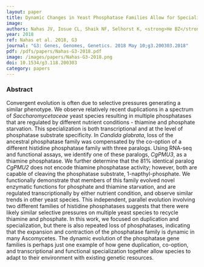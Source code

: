 ```yaml
---
layout: paper
title: Dynamic Changes in Yeast Phosphatase Families Allow for Specialization in Phosphate and Thiamine Starvation.
image: 
authors: Nahas JV, Iosue CL, Shaik NF, Selhorst K, <strong>He BZ</strong>, Wykoff DD <sup><i class="small fa fa-envelope"></i></sup>.
year: 2018
ref: Nahas et al. 2018, G3
journal: "G3: Genes, Genomes, Genetics. 2018 May 10;g3.200303.2018"
pdf: /pdfs/papers/Nahas-G3-2018.pdf
image: /images/papers/Nahas-G3-2018.png
doi: 10.1534/g3.118.200303
category: papers
---
```


### Abstract ###

Convergent evolution is often due to selective pressures generating a similar phenotype. We observe relatively recent duplications in a spectrum of _Saccharomycetaceae_ yeast species resulting in multiple phosphatases that are regulated by different nutrient conditions - thiamine and phosphate starvation. This specialization is both transcriptional and at the level of phosphatase substrate specificity. In _Candida glabrata_, loss of the ancestral phosphatase family was compensated by the co-option of a different histidine phosphatase family with three paralogs. Using RNA-seq and functional assays, we identify one of these paralogs, _CgPMU3_, as a thiamine phosphatase. We further determine that the 81% identical paralog _CgPMU2_ does not encode thiamine phosphatase activity; however, both are capable of cleaving the phosphatase substrate, 1-napthyl-phosphate. We functionally demonstrate that members of this family evolved novel enzymatic functions for phosphate and thiamine starvation, and are regulated transcriptionally by either nutrient condition, and observe similar trends in other yeast species. This independent, parallel evolution involving two different families of histidine phosphatases suggests that there were likely similar selective pressures on multiple yeast species to recycle thiamine and phosphate. In this work, we focused on duplication and specialization, but there is also repeated loss of phosphatases, indicating that the expansion and contraction of the phosphatase family is dynamic in many Ascomycetes. The dynamic evolution of the phosphatase gene families is perhaps just one example of how gene duplication, co-option, and transcriptional and functional specialization together allow species to adapt to their environment with existing genetic resources.
